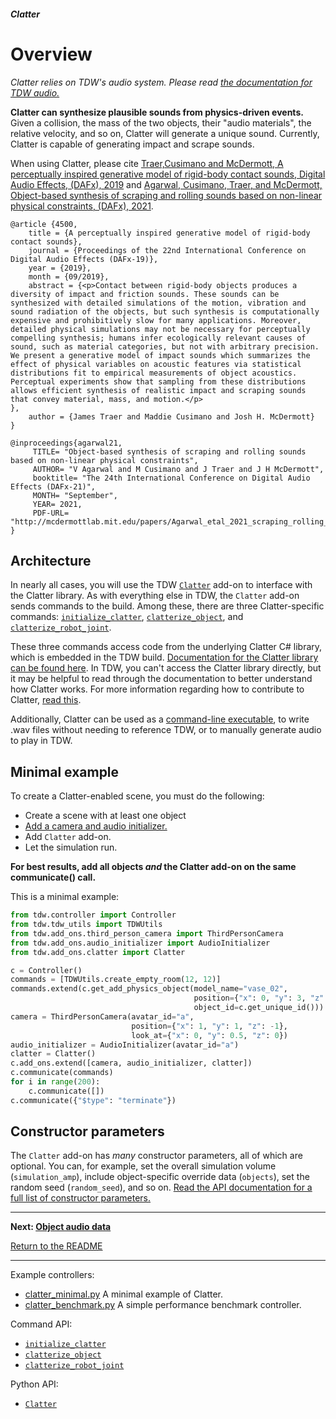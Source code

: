 ##### Clatter

# Overview

*Clatter relies on TDW's audio system. Please read [the documentation for TDW audio.](../audio/overview.md)*

**Clatter can synthesize plausible sounds from physics-driven events.** Given a collision, the mass of the two objects, their "audio materials", the relative velocity, and so on, Clatter will generate a unique sound. Currently, Clatter is capable of generating impact and scrape sounds.

When using Clatter, please cite  [Traer,Cusimano and McDermott, A perceptually inspired generative model of rigid-body contact sounds, Digital Audio Effects, (DAFx), 2019](http://dafx2019.bcu.ac.uk/papers/DAFx2019_paper_57.pdf) and [Agarwal, Cusimano, Traer, and McDermott, Object-based synthesis of scraping and rolling sounds based on non-linear physical constraints, (DAFx), 2021](http://mcdermottlab.mit.edu/bib2php/pubs/makeAbs.php?loc=agarwal21). 

```
@article {4500,
	title = {A perceptually inspired generative model of rigid-body contact sounds},
	journal = {Proceedings of the 22nd International Conference on Digital Audio Effects (DAFx-19)},
	year = {2019},
	month = {09/2019},
	abstract = {<p>Contact between rigid-body objects produces a diversity of impact and friction sounds. These sounds can be synthesized with detailed simulations of the motion, vibration and sound radiation of the objects, but such synthesis is computationally expensive and prohibitively slow for many applications. Moreover, detailed physical simulations may not be necessary for perceptually compelling synthesis; humans infer ecologically relevant causes of sound, such as material categories, but not with arbitrary precision. We present a generative model of impact sounds which summarizes the effect of physical variables on acoustic features via statistical distributions fit to empirical measurements of object acoustics. Perceptual experiments show that sampling from these distributions allows efficient synthesis of realistic impact and scraping sounds that convey material, mass, and motion.</p>
},
	author = {James Traer and Maddie Cusimano and Josh H. McDermott}
}
```

```
@inproceedings{agarwal21,
     TITLE= "Object-based synthesis of scraping and rolling sounds based on non-linear physical constraints",
     AUTHOR= "V Agarwal and M Cusimano and J Traer and J H McDermott",
     booktitle= "The 24th International Conference on Digital Audio Effects (DAFx-21)",
     MONTH= "September",
     YEAR= 2021,
     PDF-URL= "http://mcdermottlab.mit.edu/papers/Agarwal_etal_2021_scraping_rolling_synthesis_DAFx.pdf",
}
```

## Architecture

In nearly all cases, you will use the TDW [`Clatter`](../../python/add_ons/clatter.md) add-on to interface with the Clatter library. As with everything else in TDW, the `Clatter` add-on sends commands to the build. Among these, there are three Clatter-specific commands: [`initialize_clatter`](../../api/command_api.md#initialize_clatter), [`clatterize_object`](../../api/command_api.md#clatterize_object), and [`clatterize_robot_joint`](../../api/command_api.md#clatterize_robot_joint). 

These three commands access code from the underlying Clatter C# library, which is embedded in the TDW build. [Documentation for the Clatter library can be found here](https://alters-mit.github.io/clatter/index.html). In TDW, you can't access the Clatter library directly, but it may be helpful to read through the documentation to better understand how Clatter works. For more information regarding how to contribute to Clatter, [read this](contribute.md).

Additionally, Clatter can be used as a [command-line executable](cli.md), to write .wav files without needing to reference TDW, or to manually generate audio to play in TDW.

## Minimal example

To create a Clatter-enabled scene, you must do the following:

- Create a scene with at least one object
- [Add a camera and audio initializer.](../audio/initialize_audio.md)
- Add `Clatter` add-on.
- Let the simulation run.

**For best results, add all objects *and* the Clatter add-on on the same communicate() call.**

This is a minimal example:

```python
from tdw.controller import Controller
from tdw.tdw_utils import TDWUtils
from tdw.add_ons.third_person_camera import ThirdPersonCamera
from tdw.add_ons.audio_initializer import AudioInitializer
from tdw.add_ons.clatter import Clatter

c = Controller()
commands = [TDWUtils.create_empty_room(12, 12)]
commands.extend(c.get_add_physics_object(model_name="vase_02",
                                         position={"x": 0, "y": 3, "z": 0},
                                         object_id=c.get_unique_id()))
camera = ThirdPersonCamera(avatar_id="a",
                           position={"x": 1, "y": 1, "z": -1},
                           look_at={"x": 0, "y": 0.5, "z": 0})
audio_initializer = AudioInitializer(avatar_id="a")
clatter = Clatter()
c.add_ons.extend([camera, audio_initializer, clatter])
c.communicate(commands)
for i in range(200):
    c.communicate([])
c.communicate({"$type": "terminate"})
```

## Constructor parameters

The `Clatter` add-on has *many* constructor parameters, all of which are optional. You can, for example, set the overall simulation volume (`simulation_amp`), include object-specific override data (`objects`), set the random seed (`random_seed`), and so on. [Read the API documentation for a full list of constructor parameters.](../../python/add_ons/clatter.md)

***

**Next: [Object audio data](clatter_objects.md)**

[Return to the README](../../../README.md)

***

Example controllers:

- [clatter_minimal.py](https://github.com/threedworld-mit/tdw/blob/master/Python/example_controllers/clatter/clatter_minimal.py) A minimal example of Clatter.
- [clatter_benchmark.py](https://github.com/threedworld-mit/tdw/blob/master/Python/example_controllers/clatter/clatter_benchmark.py) A simple performance benchmark controller.

Command API:

- [`initialize_clatter`](../../api/command_api.md#initialize_clatter)
- [`clatterize_object`](../../api/command_api.md#clatterize_object)
- [`clatterize_robot_joint`](../../api/command_api.md#clatterize_robot_joint)

Python API:

- [`Clatter`](../../python/add_ons/clatter.md)
